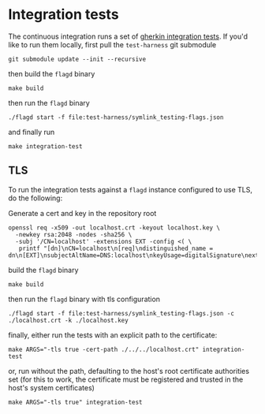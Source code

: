 # Integration tests

The continuous integration runs a set of [gherkin integration tests](https://github.com/open-feature/test-harness/blob/main/features).
If you'd like to run them locally, first pull the `test-harness` git submodule
```
git submodule update --init --recursive
```
then build the `flagd` binary
```
make build
```
then run the `flagd` binary
```
./flagd start -f file:test-harness/symlink_testing-flags.json
```
and finally run
```
make integration-test
```

## TLS

To run the integration tests against a `flagd` instance configured to use TLS, do the following:

Generate a cert and key in the repository root
```
openssl req -x509 -out localhost.crt -keyout localhost.key \
  -newkey rsa:2048 -nodes -sha256 \
  -subj '/CN=localhost' -extensions EXT -config <( \
   printf "[dn]\nCN=localhost\n[req]\ndistinguished_name = dn\n[EXT]\nsubjectAltName=DNS:localhost\nkeyUsage=digitalSignature\nextendedKeyUsage=serverAuth")
```
build the `flagd` binary
```
make build
```
then run the `flagd` binary with tls configuration
```
./flagd start -f file:test-harness/symlink_testing-flags.json -c ./localhost.crt -k ./localhost.key
```
finally, either run the tests with an explicit path to the certificate:
```
make ARGS="-tls true -cert-path ./../../localhost.crt" integration-test
```
or, run without the path, defaulting to the host's root certificate authorities set (for this to work, the certificate must be registered and trusted in the host's system certificates)
```
make ARGS="-tls true" integration-test
```
